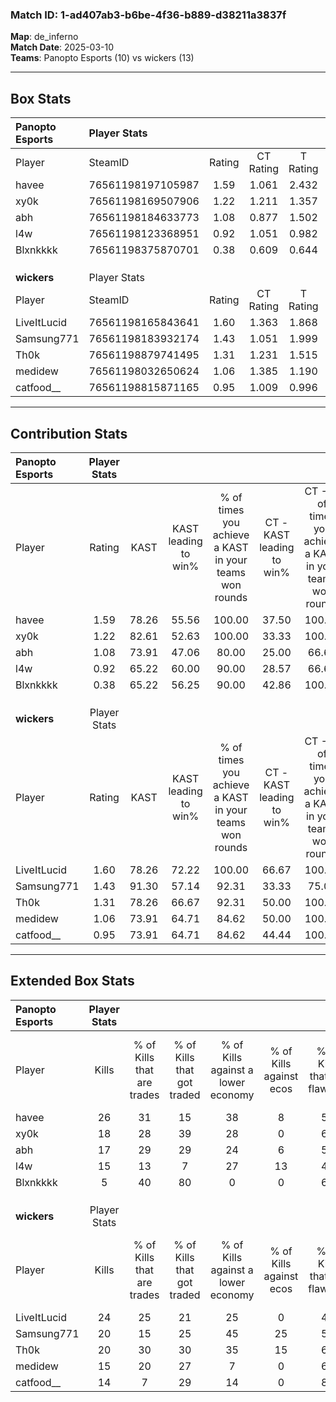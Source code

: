 ### Match ID: 1-ad407ab3-b6be-4f36-b889-d38211a3837f  
**Map**: de_inferno  
**Match Date**: 2025-03-10  
**Teams**: Panopto Esports (10) vs wickers (13)  

---  

## Box Stats  

| **Panopto Esports** | Player Stats      |        |           |          |       |       |       |         |        |      |     |
| :- | :- | :-: | :-: | :-: | :-: | :-: | :-: | :-: | :-: | :-: | :-: |
| Player              | SteamID           | Rating | CT Rating | T Rating | KAST  |  ADR  | Kills | Assists | Deaths | K/D  | HS% |
| havee               | 76561198197105987 |  1.59  |   1.061   |  2.432   | 78.26 | 102.8 |  26   |    5    |   16   | 1.63 | 57  |
| xy0k                | 76561198169507906 |  1.22  |   1.211   |  1.357   | 82.61 | 93.1  |  18   |    5    |   19   | 0.95 | 33  |
| abh                 | 76561198184633773 |  1.08  |   0.877   |  1.502   | 73.91 | 80.2  |  17   |    6    |   19   | 0.89 | 82  |
| l4w                 | 76561198123368951 |  0.92  |   1.051   |  0.982   | 65.22 | 76.8  |  15   |    4    |   19   | 0.79 | 66  |
| Blxnkkkk            | 76561198375870701 |  0.38  |   0.609   |  0.644   | 65.22 | 33.0  |   5   |    3    |   20   | 0.25 | 60  |
|                     |                   |        |           |          |       |       |       |         |        |      |     |
|                     |                   |        |           |          |       |       |       |         |        |      |     |
|                     |                   |        |           |          |       |       |       |         |        |      |     |
| **wickers**         | Player Stats      |        |           |          |       |       |       |         |        |      |     |
| Player              | SteamID           | Rating | CT Rating | T Rating | KAST  |  ADR  | Kills | Assists | Deaths | K/D  | HS% |
| LiveItLucid         | 76561198165843641 |  1.60  |   1.363   |  1.868   | 78.26 | 111.6 |  24   |    7    |   14   | 1.71 | 41  |
| Samsung771          | 76561198183932174 |  1.43  |   1.051   |  1.999   | 91.30 | 103.4 |  20   |    8    |   18   | 1.11 | 50  |
| Th0k                | 76561198879741495 |  1.31  |   1.231   |  1.515   | 78.26 | 85.7  |  20   |    5    |   16   | 1.25 | 40  |
| medidew             | 76561198032650624 |  1.06  |   1.385   |  1.190   | 73.91 | 78.3  |  15   |    9    |   17   | 0.88 | 60  |
| catfood__           | 76561198815871165 |  0.95  |   1.009   |  0.996   | 73.91 | 56.7  |  14   |    3    |   16   | 0.88 | 42  |
---  

## Contribution Stats  

| **Panopto Esports** | Player Stats |       |                      |                                                        |                           |                                                             |                          |                                                            |
| :- | :-: | :-: | :-: | :-: | :-: | :-: | :-: | :-: |
| Player              |    Rating    | KAST  | KAST leading to win% | % of times you achieve a KAST in your teams won rounds | CT - KAST leading to win% | CT - % of times you achieve a KAST in your teams won rounds | T - KAST leading to win% | T - % of times you achieve a KAST in your teams won rounds |
| havee               |     1.59     | 78.26 |        55.56         |                         100.00                         |           37.50           |                           100.00                            |          70.00           |                           100.00                           |
| xy0k                |     1.22     | 82.61 |        52.63         |                         100.00                         |           33.33           |                           100.00                            |          70.00           |                           100.00                           |
| abh                 |     1.08     | 73.91 |        47.06         |                         80.00                          |           25.00           |                            66.67                            |          66.67           |                           85.71                            |
| l4w                 |     0.92     | 65.22 |        60.00         |                         90.00                          |           28.57           |                            66.67                            |          87.50           |                           100.00                           |
| Blxnkkkk            |     0.38     | 65.22 |        56.25         |                         90.00                          |           42.86           |                           100.00                            |          66.67           |                           85.71                            |
|                     |              |       |                      |                                                        |                           |                                                             |                          |                                                            |
|                     |              |       |                      |                                                        |                           |                                                             |                          |                                                            |
|                     |              |       |                      |                                                        |                           |                                                             |                          |                                                            |
| **wickers**         | Player Stats |       |                      |                                                        |                           |                                                             |                          |                                                            |
| Player              |    Rating    | KAST  | KAST leading to win% | % of times you achieve a KAST in your teams won rounds | CT - KAST leading to win% | CT - % of times you achieve a KAST in your teams won rounds | T - KAST leading to win% | T - % of times you achieve a KAST in your teams won rounds |
| LiveItLucid         |     1.60     | 78.26 |        72.22         |                         100.00                         |           66.67           |                           100.00                            |          75.00           |                           100.00                           |
| Samsung771          |     1.43     | 91.30 |        57.14         |                         92.31                          |           33.33           |                            75.00                            |          75.00           |                           100.00                           |
| Th0k                |     1.31     | 78.26 |        66.67         |                         92.31                          |           50.00           |                           100.00                            |          80.00           |                           88.89                            |
| medidew             |     1.06     | 73.91 |        64.71         |                         84.62                          |           50.00           |                           100.00                            |          77.78           |                           77.78                            |
| catfood__           |     0.95     | 73.91 |        64.71         |                         84.62                          |           44.44           |                           100.00                            |          87.50           |                           77.78                            |
---  

## Extended Box Stats  

| **Panopto Esports** | Player Stats |                            |                            |                                    |                         |                              |                                 |        |                             |                                     |                          |                               |                            |
| :- | :-: | :-: | :-: | :-: | :-: | :-: | :-: | :-: | :-: | :-: | :-: | :-: | :-: |
| Player              |    Kills     | % of Kills that are trades | % of Kills that got traded | % of Kills against a lower economy | % of Kills against ecos | % of Kills that are flawless | % of Kills that are close duels | Deaths | % of Deaths that get traded | % of Deaths against a lower economy | % of Deaths against ecos | % of Deaths that are flawless | % of Deaths that are close |
| havee               |      26      |             31             |             15             |                 38                 |            8            |              50              |                4                |   16   |             31              |                 13                  |            0             |              69               |             0              |
| xy0k                |      18      |             28             |             39             |                 28                 |            0            |              61              |                6                |   19   |             11              |                 16                  |            0             |              63               |             0              |
| abh                 |      17      |             29             |             29             |                 24                 |            6            |              53              |               12                |   19   |             21              |                 16                  |            5             |              53               |             0              |
| l4w                 |      15      |             13             |             7              |                 27                 |           13            |              47              |                0                |   19   |             21              |                 21                  |            0             |              47               |             0              |
| Blxnkkkk            |      5       |             40             |             80             |                 0                  |            0            |              60              |               20                |   20   |             45              |                 20                  |            0             |              80               |             5              |
|                     |              |                            |                            |                                    |                         |                              |                                 |        |                             |                                     |                          |                               |                            |
|                     |              |                            |                            |                                    |                         |                              |                                 |        |                             |                                     |                          |                               |                            |
|                     |              |                            |                            |                                    |                         |                              |                                 |        |                             |                                     |                          |                               |                            |
| **wickers**         | Player Stats |                            |                            |                                    |                         |                              |                                 |        |                             |                                     |                          |                               |                            |
| Player              |    Kills     | % of Kills that are trades | % of Kills that got traded | % of Kills against a lower economy | % of Kills against ecos | % of Kills that are flawless | % of Kills that are close duels | Deaths | % of Deaths that get traded | % of Deaths against a lower economy | % of Deaths against ecos | % of Deaths that are flawless | % of Deaths that are close |
| LiveItLucid         |      24      |             25             |             21             |                 25                 |            0            |              46              |                0                |   14   |             14              |                 29                  |            7             |              36               |             7              |
| Samsung771          |      20      |             15             |             25             |                 45                 |           25            |              55              |                5                |   18   |             28              |                 33                  |            17            |              56               |             0              |
| Th0k                |      20      |             30             |             30             |                 35                 |           15            |              65              |                0                |   16   |             19              |                 31                  |            19            |              63               |             13             |
| medidew             |      15      |             20             |             27             |                 7                  |            0            |              67              |                0                |   17   |             53              |                 29                  |            6             |              35               |             6              |
| catfood__           |      14      |             7              |             29             |                 14                 |            0            |              86              |                0                |   16   |             13              |                 31                  |            13            |              75               |             6              |
